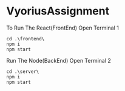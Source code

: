 
# VyoriusAssignment


To Run The React(FrontEnd)
Open Terminal 1
```
cd .\frontend\
npm i
npm start
```


Run The Node(BackEnd)
Open Terminal 2
```
cd .\server\
npm i
npm start
```
